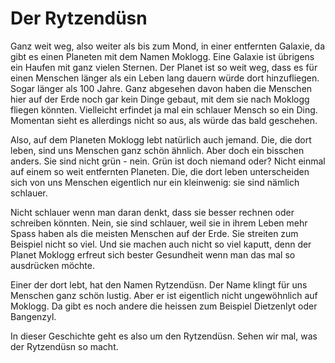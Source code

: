 Der Rytzendüsn
==============

Ganz weit weg, also weiter als bis zum Mond, in einer entfernten Galaxie, da gibt es einen Planeten mit dem Namen Moklogg. Eine Galaxie ist übrigens ein Haufen mit ganz vielen Sternen. Der Planet ist so weit weg, dass es für einen Menschen länger als ein Leben lang dauern würde dort hinzufliegen. Sogar länger als 100 Jahre. Ganz abgesehen davon haben die Menschen hier auf der Erde noch gar kein Dinge gebaut, mit dem sie nach Moklogg fliegen könnten. Vielleicht erfindet ja mal ein schlauer Mensch so ein Ding. Momentan sieht es allerdings nicht so aus, als würde das bald geschehen.

Also, auf dem Planeten Moklogg lebt natürlich auch jemand. Die, die dort leben, sind uns Menschen ganz schön ähnlich. Aber doch ein bisschen anders. Sie sind nicht grün - nein. Grün ist doch niemand oder? Nicht einmal auf einem so weit entfernten Planeten. Die, die dort leben unterscheiden sich von uns Menschen eigentlich nur ein kleinwenig: sie sind nämlich schlauer.

Nicht schlauer wenn man daran denkt, dass sie besser rechnen oder schreiben könnten. Nein, sie sind schlauer, weil sie in ihrem Leben mehr Spass haben als die meisten Menschen auf der Erde. Sie streiten zum Beispiel nicht so viel. Und sie machen auch nicht so viel kaputt, denn der Planet Moklogg erfreut sich bester Gesundheit wenn man das mal so ausdrücken möchte.

Einer der dort lebt, hat den Namen Rytzendüsn. Der Name klingt für uns Menschen ganz schön lustig. Aber er ist eigentlich nicht ungewöhnlich auf Moklogg. Da gibt es noch andere die heissen zum Beispiel Dietzenlyt oder Bangenzyl.

In dieser Geschichte geht es also um den Rytzendüsn. Sehen wir mal, was der Rytzendüsn so macht.
